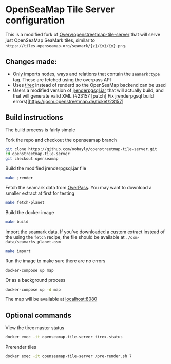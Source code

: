 # OpenSeaMap Tile Server configuration

This is a modified fork of [Overv/openstreetmap-tile-server](https://github.com/Overv/openstreetmap-tile-server) that will serve just OpenSeaMap SeaMark tiles, similar to `https://tiles.openseamap.org/seamark/{z}/{x}/{y}.png`.

## Changes made:
- Only imports nodes, ways and relations that contain the `seamark:type` tag. These are fetched using the overpass API
- Uses [tirex](https://github.com/openstreetmap/tirex) instead of renderd so the OpenSeaMap backend can be used
- Users a modified version of [jrenderpgsql.jar](https://github.com/oobayly/josm-plugins.git/) that will actually build, and that will generate valid XML (#23157 [patch] Fix jrenderpgsql build errors)[https://josm.openstreetmap.de/ticket/23157]

## Build instructions

The build process is fairly simple

Fork the repo and checkout the openseamap branch
```bash
git clone https://github.com/oobayly/openstreetmap-tile-server.git
cd openstreetmap-tile-server
git checkout openseamap
```

Build the modified jrenderpgsql.jar file
```bash
make jrender
```

Fetch the seamark data from [OverPass](https://overpass-turbo.eu/). You may want to download a smaller extract at first for testing
```bash
make fetch-planet
```

Build the docker image
```bash
make build
```

Import the seamark data. If you've downloaded a custom extract instead of the using the `fetch` recipe, the file should be available at `./osm-data/seamarks_planet.osm`
```bash
make import
```

Run the image to make sure there are no errors
```bash
docker-compose up map
```

Or as a background process
```bash
docker-compose up -d map
```

The map will be available at [localhost:8080](http://localhost:8080/) 

## Optional commands

View the tirex master status
```bash
docker exec -it openseamap-tile-server tirex-status
```

Prerender tiles
```bash
docker exec -it openseamap-tile-server /pre-render.sh 7
```
